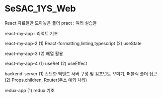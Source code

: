 # SeSAC_1YS_Web

React 자료들만 모아놓은 폴더
pract : 여러 실습들

react-my-app : 리액트 기초

react-my-app-2
(1) React-formatting,linting,typescript
(2) useState

react-my-app-3
(2) 배열 활용

react-my-app-4
(1) useRef
(2) useEffect

backend-server
(1) 간단한 백엔드 서버 구성 및 컴포넌트 꾸미기, 퍼블릭 폴더 접근
(2) Props.children, Router(주소 예외 처리)

redux-app
(1) redux 기초
